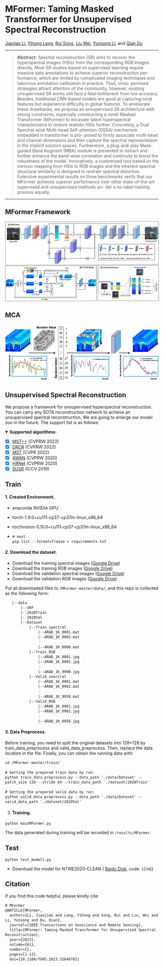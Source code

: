 # MFormer: Taming Masked Transformer for Unsupervised Spectral Reconstruction
[Jiaojiao Li](https://scholar.google.com/citations?user=Ccu3-acAAAAJ&hl=zh-CN&oi=ao),  [Yihong Leng](https://superior-leo.gitee.io/), [Rui Song](https://scholar.google.com/citations?user=_SKooBYAAAAJ&hl=zh-CN&oi=sra), [Liu Wei](), [Yunsong Li](), and [Qian Du]() 

<hr />

> **Abstract:** Spectral reconstruction (SR) aims to recover the
> hyperspectral images (HSIs) from the corresponding RGB images directly. Most SR studies based on supervised learning require massive data annotations to achieve superior reconstruction per- formance, which are limited by complicated imaging techniques and laborious annotation calibration in practice. Thus, unsu- pervised strategies attract attention of the community, however, existing unsupervised SR works still face a fatal bottleneck from low accuracy. Besides, traditional CNN-based models are good at capturing local features but experience difficulty in global features. To ameliorate these drawbacks, we propose an unsupervised SR architecture with strong constraints, especially constructing a novel Masked Transformer (MFormer) to excavate latent hyperspectral characteristics to restore realistic HSIs further. Concretely, a Dual Spectral-wise Multi-head Self-attention (DSSA) mechanism embedded in transformer is pro- posed to firmly associate multi-head and channel dimensions and then capture the spectral representation in the implicit solution spaces. Furthermore, a plug-and-play Mask-guided Band Augment (MBA) module is presented to extract and further enhance the band-wise correlation and continuity to boost the robustness of the model. Innovatively, a customized loss based on the intrinsic mapping from HSIs to RGB images and the inherent spectral structural similarity is designed to restrain spectral distortion. Extensive experimental results on three benchmarks verify that our MFormer achieves superior performance over other state-of-the-art supervised and unsupervised methods un- der a no-label training process equally.
<hr />



## MFormer Framework
<img src="./figure/network21.png"/>



## MCA
<img src="./figure/MCA6.png"  >

## Unsupervised Spectral Reconstruction

We propose a framework for unsupervised hyperspectral reconstruction. You can carry any SOTA reconstruction network to achieve an unsupervised spectral reconstruction. We are going to enlarge our model zoo in the future. The support list is as follows:

<details open>
<summary><b>Supported algorithms:</b></summary>


* [x] [MST++](https://arxiv.org/abs/2111.07910) (CVPRW 2022)
* [x] [DRCR](https://ieeexplore.ieee.org/document/9857076/) (CVPRW 2022)
* [x] [MST](https://arxiv.org/abs/2111.07910) (CVPR 2022)
* [x] [AWAN](https://arxiv.org/abs/2005.09305) (CVPRW 2020)
* [x] [HRNet](https://arxiv.org/abs/2005.04703) (CVPRW 2020)
* [x] [SUSR](https://ieeexplore.ieee.org/document/9710095/) (ICCV 2019)

## Train
#### 1. **Created Environment.**

- anaconda NVIDIA GPU

- torch-1.9.0+cu111-cp37-cp37m-linux_x86_64

- torchvision-0.10.0+cu111-cp37-cp37m-linux_x86_64

- ```shell
  # next
  pip list --format=freeze > requirements.txt
  ```

#### 2. Download the dataset.

- Download the training spectral images ([Google Drive](https://drive.google.com/file/d/1FQBfDd248dCKClR-BpX5V2drSbeyhKcq/view))
- Download the training RGB images ([Google Drive](https://drive.google.com/file/d/1A4GUXhVc5k5d_79gNvokEtVPG290qVkd/view))
- Download  the validation spectral images ([Google Drive](https://drive.google.com/file/d/12QY8LHab3gzljZc3V6UyHgBee48wh9un/view))
- Download the validation RGB images ([Google Drive](https://drive.google.com/file/d/19vBR_8Il1qcaEZsK42aGfvg5lCuvLh1A/view))

Put all downloaded files to `/MFormer-master/data/`, and this repo is collected as the following form:
 ```shell
	|--data
		|--SRF
		|--2020Train
        |--2020Val
		|--Dataset 
            |--Train_spectral
				|--ARAD_1K_0001.mat
				|--ARAD_1K_0002.mat
				： 
				|--ARAD_1K_0900.mat
			|--Train_RGB
				|--ARAD_1K_0001.jpg
				|--ARAD_1K_0002.jpg
				： 
				|--ARAD_1K_0900.jpg
			|--Valid_soectral
				|--ARAD_1K_0901.mat
				|--ARAD_1K_0902.mat
				： 
				|--ARAD_1K_0950.mat
			|--Valid_RGB
				|--ARAD_1K_0901.jpg
				|--ARAD_1K_0902.jpg
				： 
				|--ARAD_1K_0950.jpg
 ```
#### 3. Data Preprocess.

Before training, you need to split the original datasets into 128*128 by train_data_preprocess and valid_data_preprocess. Then, replace the data location in the file. Finally, you can obtain the running data with:

```shell
cd /MFormer-master/train/

# Getting the prepared train data by run:
python train_data_preprocess.py --data_path './data/Dataset' --patch_size 128 --stride 64 --train_data_path './dataset/2020Train'

# Getting the prepared valid data by run:
python valid_data_preprocess.py --data_path './data/Dataset' --valid_data_path './dataset/2020Val'
```
3. #### Training.
```shell
python mainMFormer.py
```
The data generated during training will be recorded in `/results/MFormer`.
## Test
```shell
python test_model1.py
```
- Download the model for NTIRE2020-CLEAN ( [Baidu Disk](https://pan.baidu.com/s/1DfNVHxuQlRmu-_xD8qOh1w ), code: `1234`))

## Citation
If you find this code helpful, please kindly cite:
```shell
# MFormer
@ARTICLE{MFormer,
  author={Li, Jiaojiao and Leng, Yihong and Song, Rui and Liu, Wei and Li, Yunsong and Du, Qian},
  journal={IEEE Transactions on Geoscience and Remote Sensing}, 
  title={MFormer: Taming Masked Transformer for Unsupervised Spectral Reconstruction}, 
  year={2023},
  volume={61},
  number={},
  pages={1-12},
  doi={10.1109/TGRS.2023.3264976}}

```
